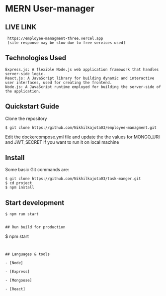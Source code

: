# MERN User-manager

## LIVE LINK 
     https://employee-managment-three.vercel.app
     [site response may be slow due to free services used]



##  Technologies Used
    Express.js: A flexible Node.js web application framework that handles server-side logic.
    React.js: A JavaScript library for building dynamic and interactive user interfaces, used for creating the frontend.
    Node.js: A JavaScript runtime employed for building the server-side of the application.
    
 

  
## Quickstart Guide



Clone the repository
```
$ git clone https://github.com/Nikhilkajota03/employee-managment.git
```


Edit the dockercompose.yml file and update the the values for MONGO_URI and JWT_SECRET if you want to run it on local machine




## Install

Some basic Git commands are:

```
$ git clone https://github.com/Nikhilkajota03/task-manger.git
$ cd project
$ npm install
```

## Start development

```
$ npm run start
```


```

## Run build for production

```
$ npm start
```


## Languages & tools

- [Node]

- [Express]

- [Mongoose]

- [React]







